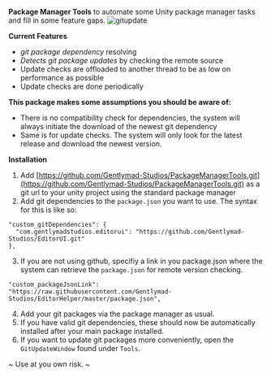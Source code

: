 **Package Manager Tools** to automate some Unity package manager tasks and fill in some feature gaps.
![gitupdate](https://user-images.githubusercontent.com/530629/206590096-63bd0417-e6f9-43fd-bfdc-3481455abebb.png)

**Current Features**
- *git package dependency* resolving
- *Detects git package updates* by checking the remote source
- Update checks are offloaded to another thread to be as low on performance as possible
- Update checks are done periodically

**This package makes some assumptions you should be aware of:**
- There is no compatibility check for dependencies, the system will always initiate the download of the newest git dependency
- Same is for update checks. The system will only look for the latest release and download the newest version.

**Installation**
1. Add [https://github.com/Gentlymad-Studios/PackageManagerTools.git](https://github.com/Gentlymad-Studios/PackageManagerTools.git) as a git url to your unity project using the standard package manager
2. Add git dependencies to the `package.json` you want to use. The syntax for this is like so:
```
"custom_gitDependencies": {
  "com.gentlymadstudios.editorui": "https://github.com/Gentlymad-Studios/EditorUI.git"
},
```
3. If you are not using github, specifiy a link in you package.json where the system can retrieve the `package.json` for remote version checking.
```
"custom_packageJsonLink": "https://raw.githubusercontent.com/Gentlymad-Studios/EditorHelper/master/package.json",
```
4. Add your git packages via the package manager as usual.
5. If you have valid git dependencies, these should now be automatically installed after your main package installed.
6. If you want to update git packages more conveniently, open the `GitUpdateWindow` found under `Tools`.

~ Use at you own risk. ~
